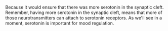 Because it would ensure that there was more serotonin in the synaptic cleft.
Remember, having more serotonin in the synaptic cleft, means that more of those
neurotransmitters can attach to serotonin receptors. As we'll see in a moment,
serotonin is important for mood regulation.
